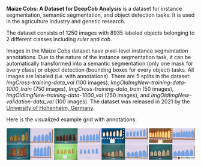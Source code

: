 **Maize Cobs: A Dataset for DeepCob Analysis** is a dataset for instance segmentation, semantic segmentation, and object detection tasks. It is used in the agriculture industry and genetic research. 

The dataset consists of 1250 images with 8935 labeled objects belonging to 2 different classes including *ruler* and *cob*.

Images in the Maize Cobs dataset have pixel-level instance segmentation annotations. Due to the nature of the instance segmentation task, it can be automatically transformed into a semantic segmentation (only one mask for every class) or object detection (bounding boxes for every object) tasks. All images are labeled (i.e. with annotations). There are 5 splits in the dataset: *ImgCross-training-data_val* (100 images), *ImgOldImgNew-training-data-1000_train* (750 images), *ImgCross-training-data_train* (50 images), *ImgOldImgNew-training-data-1000_val* (250 images), and *ImgOldImgNew-validation-data_val* (100 images). The dataset was released in 2021 by the [University of Hohenheim, Germany](https://www.uni-hohenheim.de/en/organization/institution/institute-of-plant-breeding-seed-science-and-population-genetics?tx_base_lsfcontentadmin%5Baction%5D=listLsfPublicationsOfLsfInstitution&cHash=bd559ee87a896ffd4afe80dd6dcd400c).

Here is the visualized example grid with annotations:

<img src="https://github.com/dataset-ninja/maize-cobs/raw/main/visualizations/side_annotations_grid.png">
